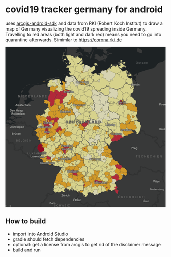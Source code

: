 # covid19 tracker germany for android

uses [arcgis-android-sdk](https://developers.arcgis.com/android/latest/) and data from RKI (Robert Koch Institut) to draw a map of Germany visualizing the covid19 spreading inside Germany.
Travelling to red areas (both light and dark red) means you need to go into quarantine afterwards.
Simimlar to https://corona.rki.de

![image](https://github.com/knopkem/covid19-tracker-germany/blob/master/assets/images/Icon.png)

## How to build
* import into Android Studio
* gradle should fetch dependencies
* optional: get a license from arcgis to get rid of the disclaimer message
* build and run
